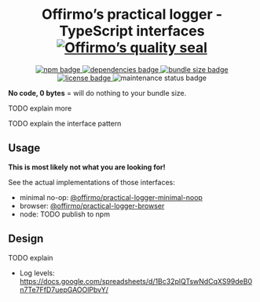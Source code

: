 
<h1 align="center">
	Offirmo’s practical logger - TypeScript interfaces<br>
	<a href="https://www.offirmo.net/offirmo-monorepo/doc/modules-directory/index.html">
		<img src="https://www.offirmo.net/offirmo-monorepo/doc/quality-seal/offirmos_quality_seal.svg" alt="Offirmo’s quality seal">
	</a>
</h1>

<p align="center">
	<a alt="npm package page"
	  href="https://www.npmjs.com/package/@offirmo/practical-logger-interface">
		<img alt="npm badge"
		  src="https://img.shields.io/npm/v/@offirmo/practical-logger-interface.svg">
	</a>
	<a alt="dependencies analysis"
	  href="https://david-dm.org/offirmo/offirmo-monorepo?path=1-foundation%2Fpractical-logger-interface">
		<img alt="dependencies badge"
		  src="https://img.shields.io/david/offirmo/offirmo-monorepo.svg?path=1-foundation%2Fpractical-logger-interface">
	</a>
	<a alt="bundle size evaluation"
	  href="https://bundlephobia.com/result?p=@offirmo/practical-logger-interface">
		<img alt="bundle size badge"
		  src="https://img.shields.io/bundlephobia/minzip/@offirmo/practical-logger-interface.svg">
	</a>
	<a alt="license"
	  href="https://unlicense.org/">
		<img alt="license badge"
		  src="https://img.shields.io/badge/license-public_domain-brightgreen.svg">
	</a>
	<img alt="maintenance status badge"
	  src="https://img.shields.io/maintenance/yes/2019.svg">
</p>

**No code, 0 bytes** = will do nothing to your bundle size.

TODO explain more

TODO explain the interface pattern


## Usage

**This is most likely not what you are looking for!**

See the actual implementations of those interfaces:
* minimal no-op: [@offirmo/practical-logger-minimal-noop](https://www.npmjs.com/package/@offirmo/practical-logger-minimal-noop)
* browser: [@offirmo/practical-logger-browser](https://www.npmjs.com/package/@offirmo/practical-logger-browser)
* node: TODO publish to npm


## Design
TODO explain
* Log levels: https://docs.google.com/spreadsheets/d/1Bc32plQTswNdCqXS99deB0n7Te7FfD7uepGAOOlPbvY/
